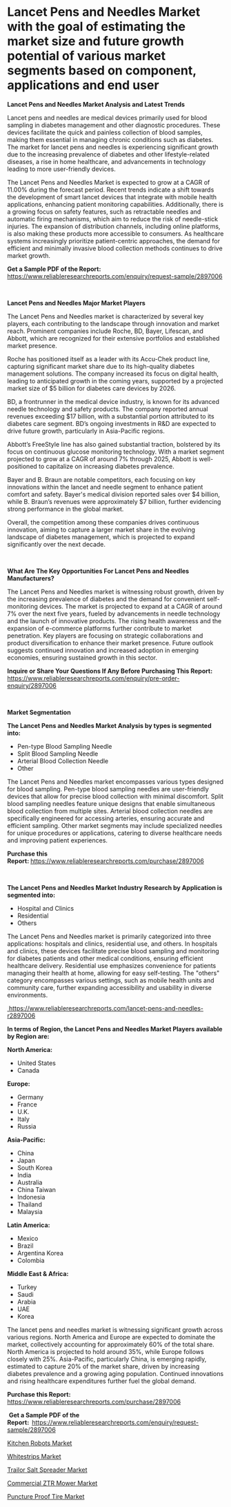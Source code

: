 <p><h1>Lancet Pens and Needles Market with the goal of estimating the market size and future growth potential of various market segments based on component, applications and end user</h1></p><p><strong>Lancet Pens and Needles Market Analysis and Latest Trends</strong></p>
<p><p>Lancet pens and needles are medical devices primarily used for blood sampling in diabetes management and other diagnostic procedures. These devices facilitate the quick and painless collection of blood samples, making them essential in managing chronic conditions such as diabetes. The market for lancet pens and needles is experiencing significant growth due to the increasing prevalence of diabetes and other lifestyle-related diseases, a rise in home healthcare, and advancements in technology leading to more user-friendly devices.</p><p>The Lancet Pens and Needles Market is expected to grow at a CAGR of 11.00% during the forecast period. Recent trends indicate a shift towards the development of smart lancet devices that integrate with mobile health applications, enhancing patient monitoring capabilities. Additionally, there is a growing focus on safety features, such as retractable needles and automatic firing mechanisms, which aim to reduce the risk of needle-stick injuries. The expansion of distribution channels, including online platforms, is also making these products more accessible to consumers. As healthcare systems increasingly prioritize patient-centric approaches, the demand for efficient and minimally invasive blood collection methods continues to drive market growth.</p></p>
<p><strong>Get a Sample PDF of the Report:&nbsp;</strong> <a href="https://www.reliableresearchreports.com/enquiry/request-sample/2897006?utm_campaign=31&utm_medium=2&utm_source=Github&utm_content=ia&utm_term=15032025&utm_id=lancet-pens-and-needles">https://www.reliableresearchreports.com/enquiry/request-sample/2897006</a></p>
<p>&nbsp;</p>
<p><strong>Lancet Pens and Needles Major Market Players</strong></p>
<p><p>The Lancet Pens and Needles market is characterized by several key players, each contributing to the landscape through innovation and market reach. Prominent companies include Roche, BD, Bayer, Lifescan, and Abbott, which are recognized for their extensive portfolios and established market presence.</p><p>Roche has positioned itself as a leader with its Accu-Chek product line, capturing significant market share due to its high-quality diabetes management solutions. The company increased its focus on digital health, leading to anticipated growth in the coming years, supported by a projected market size of $5 billion for diabetes care devices by 2026.</p><p>BD, a frontrunner in the medical device industry, is known for its advanced needle technology and safety products. The company reported annual revenues exceeding $17 billion, with a substantial portion attributed to its diabetes care segment. BD’s ongoing investments in R&D are expected to drive future growth, particularly in Asia-Pacific regions.</p><p>Abbott’s FreeStyle line has also gained substantial traction, bolstered by its focus on continuous glucose monitoring technology. With a market segment projected to grow at a CAGR of around 7% through 2025, Abbott is well-positioned to capitalize on increasing diabetes prevalence.</p><p>Bayer and B. Braun are notable competitors, each focusing on key innovations within the lancet and needle segment to enhance patient comfort and safety. Bayer's medical division reported sales over $4 billion, while B. Braun’s revenues were approximately $7 billion, further evidencing strong performance in the global market.</p><p>Overall, the competition among these companies drives continuous innovation, aiming to capture a larger market share in the evolving landscape of diabetes management, which is projected to expand significantly over the next decade.</p></p>
<p>&nbsp;</p>
<p><strong>What Are The Key Opportunities For Lancet Pens and Needles Manufacturers?</strong></p>
<p><p>The Lancet Pens and Needles market is witnessing robust growth, driven by the increasing prevalence of diabetes and the demand for convenient self-monitoring devices. The market is projected to expand at a CAGR of around 7% over the next five years, fueled by advancements in needle technology and the launch of innovative products. The rising health awareness and the expansion of e-commerce platforms further contribute to market penetration. Key players are focusing on strategic collaborations and product diversification to enhance their market presence. Future outlook suggests continued innovation and increased adoption in emerging economies, ensuring sustained growth in this sector.</p></p>
<p><strong>Inquire or Share Your Questions If Any Before Purchasing This Report:</strong> <a href="https://www.reliableresearchreports.com/enquiry/pre-order-enquiry/2897006?utm_campaign=31&utm_medium=2&utm_source=Github&utm_content=ia&utm_term=15032025&utm_id=lancet-pens-and-needles">https://www.reliableresearchreports.com/enquiry/pre-order-enquiry/2897006</a></p>
<p>&nbsp;</p>
<p><strong>Market Segmentation</strong></p>
<p><strong>The Lancet Pens and Needles Market Analysis by types is segmented into:</strong></p>
<p><ul><li>Pen-type Blood Sampling Needle</li><li>Split Blood Sampling Needle</li><li>Arterial Blood Collection Needle</li><li>Other</li></ul></p>
<p><p>The Lancet Pens and Needles market encompasses various types designed for blood sampling. Pen-type blood sampling needles are user-friendly devices that allow for precise blood collection with minimal discomfort. Split blood sampling needles feature unique designs that enable simultaneous blood collection from multiple sites. Arterial blood collection needles are specifically engineered for accessing arteries, ensuring accurate and efficient sampling. Other market segments may include specialized needles for unique procedures or applications, catering to diverse healthcare needs and improving patient experiences.</p></p>
<p><strong>Purchase this Report:&nbsp;</strong><a href="https://www.reliableresearchreports.com/purchase/2897006?utm_campaign=31&utm_medium=2&utm_source=Github&utm_content=ia&utm_term=15032025&utm_id=lancet-pens-and-needles">https://www.reliableresearchreports.com/purchase/2897006</a></p>
<p>&nbsp;</p>
<p><strong>The Lancet Pens and Needles Market Industry Research by Application is segmented into:</strong></p>
<p><ul><li>Hospital and Clinics</li><li>Residential</li><li>Others</li></ul></p>
<p><p>The Lancet Pens and Needles market is primarily categorized into three applications: hospitals and clinics, residential use, and others. In hospitals and clinics, these devices facilitate precise blood sampling and monitoring for diabetes patients and other medical conditions, ensuring efficient healthcare delivery. Residential use emphasizes convenience for patients managing their health at home, allowing for easy self-testing. The "others" category encompasses various settings, such as mobile health units and community care, further expanding accessibility and usability in diverse environments.</p></p>
<p><a href="https://www.reliableresearchreports.com/lancet-pens-and-needles-r2897006?utm_campaign=31&utm_medium=2&utm_source=Github&utm_content=ia&utm_term=15032025&utm_id=lancet-pens-and-needles">&nbsp;https://www.reliableresearchreports.com/lancet-pens-and-needles-r2897006</a></p>
<p><strong>In terms of Region, the Lancet Pens and Needles Market Players available by Region are:</strong></p>
<p>
    <p> <strong> North America: </strong>
        <ul>
            <li>United States</li>
            <li>Canada</li>
        </ul>
        </p> 
    <p> <strong> Europe: </strong>
        <ul>
            <li>Germany</li>
            <li>France</li>
            <li>U.K.</li>
            <li>Italy</li>
            <li>Russia</li>
        </ul>
        </p> 
    <p> <strong> Asia-Pacific: </strong>
        <ul>
            <li>China</li>
            <li>Japan</li>
            <li>South Korea</li>
            <li>India</li>
            <li>Australia</li>
            <li>China Taiwan</li>
            <li>Indonesia</li>
            <li>Thailand</li>
            <li>Malaysia</li>
        </ul>
        </p> 
    <p> <strong> Latin America: </strong>
        <ul>
            <li>Mexico</li>
            <li>Brazil</li>
            <li>Argentina Korea</li>
            <li>Colombia</li>
        </ul>
        </p> 
    <p> <strong> Middle East & Africa: </strong>
        <ul>
            <li>Turkey</li>
            <li>Saudi</li>
            <li>Arabia</li>
            <li>UAE</li>
            <li>Korea</li>
        </ul>
    </p>
    </p>
<p><p>The lancet pens and needles market is witnessing significant growth across various regions. North America and Europe are expected to dominate the market, collectively accounting for approximately 60% of the total share. North America is projected to hold around 35%, while Europe follows closely with 25%. Asia-Pacific, particularly China, is emerging rapidly, estimated to capture 20% of the market share, driven by increasing diabetes prevalence and a growing aging population. Continued innovations and rising healthcare expenditures further fuel the global demand.</p></p>
<p><strong>Purchase this Report: </strong><a href="https://www.reliableresearchreports.com/purchase/2897006?utm_campaign=31&utm_medium=2&utm_source=Github&utm_content=ia&utm_term=15032025&utm_id=lancet-pens-and-needles">https://www.reliableresearchreports.com/purchase/2897006</a></p>
<p>&nbsp;<strong>Get a Sample PDF of the Report:&nbsp;&nbsp;</strong><a href="https://www.reliableresearchreports.com/enquiry/request-sample/2897006?utm_campaign=31&utm_medium=2&utm_source=Github&utm_content=ia&utm_term=15032025&utm_id=lancet-pens-and-needles">https://www.reliableresearchreports.com/enquiry/request-sample/2897006</a></p>
<p><strong></strong></p>
<p><p><a href="https://github.com/gavalegeyndt26/Market-Research-Report-List-1/blob/main/kitchen-robots-market.md?utm_campaign=31&utm_medium=2&utm_source=Github&utm_content=ia&utm_term=15032025&utm_id=lancet-pens-and-needles">Kitchen Robots Market</a></p><p><a href="https://github.com/boonegoicks7/Market-Research-Report-List-1/blob/main/whitestrips-market.md?utm_campaign=31&utm_medium=2&utm_source=Github&utm_content=ia&utm_term=15032025&utm_id=lancet-pens-and-needles">Whitestrips Market</a></p><p><a href="https://github.com/cernkomlkawi/Market-Research-Report-List-1/blob/main/trailor-salt-spreader-market.md?utm_campaign=31&utm_medium=2&utm_source=Github&utm_content=ia&utm_term=15032025&utm_id=lancet-pens-and-needles">Trailor Salt Spreader Market</a></p><p><a href="https://github.com/kavechoxo/Market-Research-Report-List-1/blob/main/commercial-ztr-mower-market.md?utm_campaign=31&utm_medium=2&utm_source=Github&utm_content=ia&utm_term=15032025&utm_id=lancet-pens-and-needles">Commercial ZTR Mower Market</a></p><p><a href="https://github.com/jensanohishi/Market-Research-Report-List-1/blob/main/puncture-proof-tire-market.md?utm_campaign=31&utm_medium=2&utm_source=Github&utm_content=ia&utm_term=15032025&utm_id=lancet-pens-and-needles">Puncture Proof Tire Market</a></p></p>